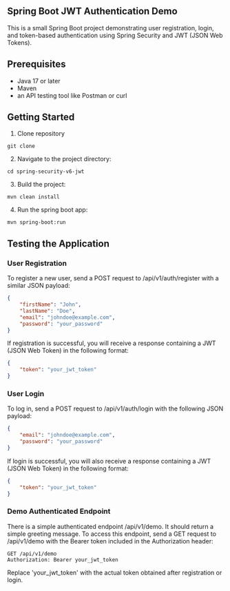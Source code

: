 ## Spring Boot JWT Authentication Demo

<p> This is a small Spring Boot project demonstrating user registration, 
login, and token-based authentication 
using Spring Security and JWT (JSON Web Tokens).</p>

## Prerequisites

<ul>
<li> Java 17 or later</li>
<li> Maven</li>
<li> an API testing tool like Postman or curl</li>
</ul>

## Getting Started

1. Clone repository

````shell
git clone 
````

2. Navigate to the project directory:

````shell
cd spring-security-v6-jwt
````
3. Build the project:

````shell
mvn clean install
````
4. Run the spring boot app:

````shell
mvn spring-boot:run
````
## Testing the Application

<h3>User Registration</h3>

<p>To register a new user, 
send a POST request to /api/v1/auth/register 
with a similar JSON payload:</p>

````json
{
    "firstName": "John",
    "lastName": "Doe",
    "email": "johndoe@example.com",
    "password": "your_password"
}
````
<p>If registration is successful, you will receive 
a response containing a JWT (JSON Web Token) 
in the following format:</p>

```json
{
    "token": "your_jwt_token"
}
```
<h3>User Login</h3>

<p>To log in, 
send a POST request to /api/v1/auth/login with the following JSON payload:</p>

````json
{
    "email": "johndoe@example.com",
    "password": "your_password"
}
````
<p>If login is successful, you will also receive 
a response containing a JWT (JSON Web Token) in the following format:</p>

```json
{
    "token": "your_jwt_token"
}
```

<h3>Demo Authenticated Endpoint</h3>

<p>There is a simple authenticated endpoint /api/v1/demo.
It should return a simple greeting message. 
To access this endpoint, send a GET request to /api/v1/demo 
with the Bearer token included in the Authorization header:</p>

````shell
GET /api/v1/demo
Authorization: Bearer your_jwt_token
````
<p>Replace 'your_jwt_token' with the actual 
token obtained after registration or login.</p>